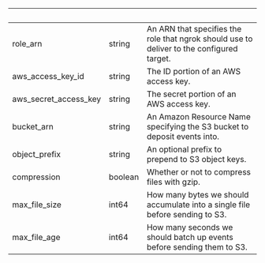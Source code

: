 <!-- Code generated for API Clients. DO NOT EDIT. -->

| &nbsp; | &nbsp; | &nbsp; |
|---|---|---|
| role_arn | string | An ARN that specifies the role that ngrok should use to deliver to the configured target. |
| aws_access_key_id | string | The ID portion of an AWS access key. |
| aws_secret_access_key | string | The secret portion of an AWS access key. |
| bucket_arn | string | An Amazon Resource Name specifying the S3 bucket to deposit events into. |
| object_prefix | string | An optional prefix to prepend to S3 object keys. |
| compression | boolean | Whether or not to compress files with gzip. |
| max_file_size | int64 | How many bytes we should accumulate into a single file before sending to S3. |
| max_file_age | int64 | How many seconds we should batch up events before sending them to S3. |